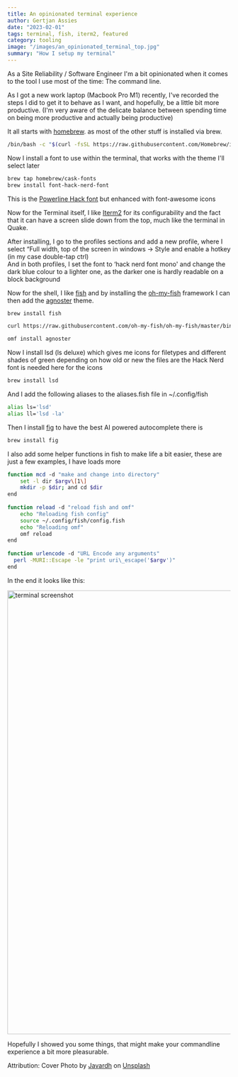 ```yaml
---
title: An opinionated terminal experience
author: Gertjan Assies
date: "2023-02-01"
tags: terminal, fish, iterm2, featured
category: tooling
image: "/images/an_opinionated_terminal_top.jpg"
summary: "How I setup my terminal"
---
```


As a Site Reliability / Software Engineer I'm a bit opinionated when it comes to the tool I use most of the time: The command line.

As I got a new work laptop (Macbook Pro M1) recently, I've recorded the steps I did to get it to behave as I want, and hopefully, be a little bit more productive. (I'm very aware of the delicate balance between spending time on being more productive and actually being productive)

It all starts with [homebrew](http://brew.sh). as most of the other stuff is installed via brew.

```bash
/bin/bash -c "$(curl -fsSL https://raw.githubusercontent.com/Homebrew/install/HEAD/install.sh)"
```

Now I install a font to use within the terminal, that works with the theme I'll select later

```bash
brew tap homebrew/cask-fonts  
brew install font-hack-nerd-font
```

This is the [Powerline Hack font](https://github.com/powerline/fonts) but enhanced with font-awesome icons

Now for the Terminal itself, I like [Iterm2](https://iterm2.com) for its configurability and the fact that it can have a screen slide down from the top, much like the terminal in Quake.

After installing, I go to the profiles sections and add a new profile, where I select “Full width, top of the screen in windows -> Style and enable a hotkey (in my case double-tap ctrl)  
And in both profiles, I set the font to ‘hack nerd font mono' and change the dark blue colour to a lighter one, as the darker one is hardly readable on a block background

Now for the shell, I like [fish](https://fishshell.com) and by installing the [oh-my-fish](https://github.com/oh-my-fish/oh-my-fish) framework I can then add the [agnoster](https://github.com/oh-my-fish/theme-agnoster) theme.

```bash
brew install fish
```

```bash
curl https://raw.githubusercontent.com/oh-my-fish/oh-my-fish/master/bin/install | fish
```

```bash
omf install agnoster
```

Now I install lsd (ls deluxe) which gives me icons for filetypes and different shades of green depending on how old or new the files are the Hack Nerd font is needed here for the icons

```bash
brew install lsd
```

And I add the following aliases to the aliases.fish file in ~/.config/fish

```bash
alias ls='lsd'  
alias ll='lsd -la'
```

Then I install [fig](https://fig.io) to have the best AI powered autocomplete there is

```bash
brew install fig
```

I also add some helper functions in fish to make life a bit easier, these are just a few examples, I have loads more

```bash
function mcd -d "make and change into directory"  
    set -l dir $argv\[1\]  
    mkdir -p $dir; and cd $dir  
end  
  
function reload -d "reload fish and omf"  
    echo "Reloading fish config"  
    source ~/.config/fish/config.fish  
    echo "Reloading omf"  
    omf reload  
end  
  
function urlencode -d "URL Encode any arguments"  
  perl -MURI::Escape -le "print uri\_escape('$argv')"  
end
```

In the end it looks like this:

<img alt="terminal screenshot" src="/images/an_opinionated_terminal_1.png" style="width:1000px;" />

Hopefully I showed you some things, that might make your commandline experience a bit more pleasurable.

Attribution: Cover Photo by [Javardh](https://unsplash.com/@_javardh_001?utm_source=medium&utm_medium=referral) on [Unsplash](https://unsplash.com?utm_source=medium&utm_medium=referral)
